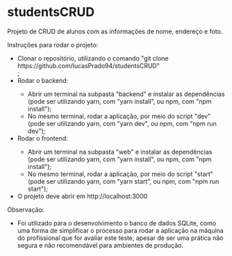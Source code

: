 # studentsCRUD
Projeto de CRUD de alunos com as informações de nome, endereço e foto. 

Instruções para rodar o projeto: 
<ul>
  <li>Clonar o repositório, utilizando o comando "git clone https://github.com/lucasPrado94/studentsCRUD"</li>;
  <li>Rodar o backend:</li>
    <ul> 
      <li>Abrir um terminal na subpasta "backend" e instalar as dependências (pode ser utilizando yarn, com "yarn install", ou npm, com "npm install");</li>
      <li>No mesmo terminal, rodar a aplicação, por meio do script "dev" (pode ser utilizando yarn, com "yarn dev", ou npm, com "npm run dev");</li>
    </ul>
  <li>Rodar o frontend:</li>
    <ul> 
      <li>Abrir um terminal na subpasta "web" e instalar as dependências (pode ser utilizando yarn, com "yarn install", ou npm, com "npm install");</li>
      <li>No mesmo terminal, rodar a aplicação, por meio do script "start" (pode ser utilizando yarn, com "yarn start", ou npm, com "npm run start");</li>
    </ul>
  <li>O projeto deve abrir em http://localhost:3000</li>
</ul>
  
Observação:
<ul>
  <li>Foi utilizado para o desenvolvimento o banco de dados SQLite, como uma forma de simplificar o processo para rodar a aplicação na máquina do profissional que for avaliar este teste, apesar de ser uma prática não segura e não recomendável para ambientes de produção.</li>
</ul>
